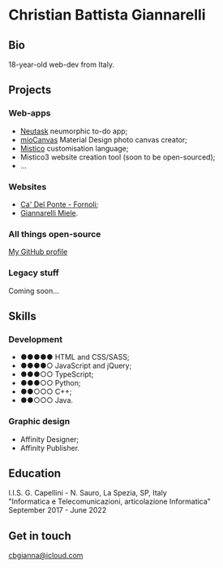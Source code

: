 # Christian Battista Giannarelli
## Bio
18-year-old web-dev from Italy.

## Projects
### Web-apps
* [Neutask](https://cibigi.github.io/neutask) neumorphic to-do app;
* [mioCanvas](https://cibigi.github.io/miocanvas) Material Design photo canvas creator;
* [Mistico](https://cibigi.github.io/mistico) customisation language;
* Mistico3 website creation tool (soon to be open-sourced);
* ...

### Websites
* [Ca' Del Ponte - Fornoli](http://cadelpontefornoli.it);
* [Giannarelli Miele](https://www.giannarellimiele.it).

### All things open-source
[My GitHub profile](https://github.com/cibigi)

### Legacy stuff
Coming soon...

## Skills
### Development
* ●●●●● HTML and CSS/SASS;
* ●●●●○ JavaScript and jQuery;
* ●●●○○ TypeScript;
* ●●●○○ Python;
* ●●○○○ C++;
* ●●○○○ Java.

### Graphic design
* Affinity Designer;
* Affinity Publisher.

## Education
I.I.S. G. Capellini - N. Sauro, La Spezia, SP, Italy<br>
"Informatica e Telecomunicazioni, articolazione Informatica"<br>
September 2017 - June 2022

## Get in touch
[cbgianna@icloud.com](mailto:cbgianna@icloud.com)

